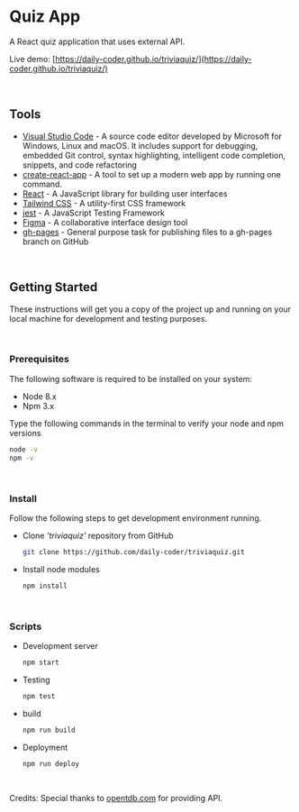 # Quiz App

A React quiz application that uses external API.

Live demo: [https://daily-coder.github.io/triviaquiz/](https://daily-coder.github.io/triviaquiz/)

<br />

## Tools

- [Visual Studio Code](https://code.visualstudio.com/) - A source code editor developed by Microsoft for Windows, Linux and macOS. It includes support for debugging, embedded Git control, syntax highlighting, intelligent code completion, snippets, and code refactoring
- [create-react-app](https://create-react-app.dev/) - A tool to set up a modern web app by running one command.
- [React](https://reactjs.org/) - A JavaScript library for building user interfaces
- [Tailwind CSS](https://tailwindcss.com/) - A utility-first CSS framework
- [jest](https://jestjs.io/) - A JavaScript Testing Framework
- [Figma](https://www.figma.com/) - A collaborative interface design tool
- [gh-pages](https://github.com/tschaub/gh-pages) - General purpose task for publishing files to a gh-pages branch on GitHub

<br />

## Getting Started

These instructions will get you a copy of the project up and running on your local machine for development and testing purposes.

<br />

### Prerequisites

The following software is required to be installed on your system:

- Node 8.x
- Npm 3.x

Type the following commands in the terminal to verify your node and npm versions

```bash
node -v
npm -v
```

<br />

### Install

Follow the following steps to get development environment running.

- Clone _'triviaquiz'_ repository from GitHub

  ```bash
  git clone https://github.com/daily-coder/triviaquiz.git
  ```

- Install node modules

  ```bash
  npm install
  ```

<br />

### Scripts

- Development server

  ```bash
  npm start
  ```

- Testing

  ```bash
  npm test
  ```

- build

  ```bash
  npm run build
  ```

- Deployment

  ```bash
  npm run deploy
  ```

<br />

Credits:
Special thanks to [opentdb.com](https://opentdb.com/) for providing API.
